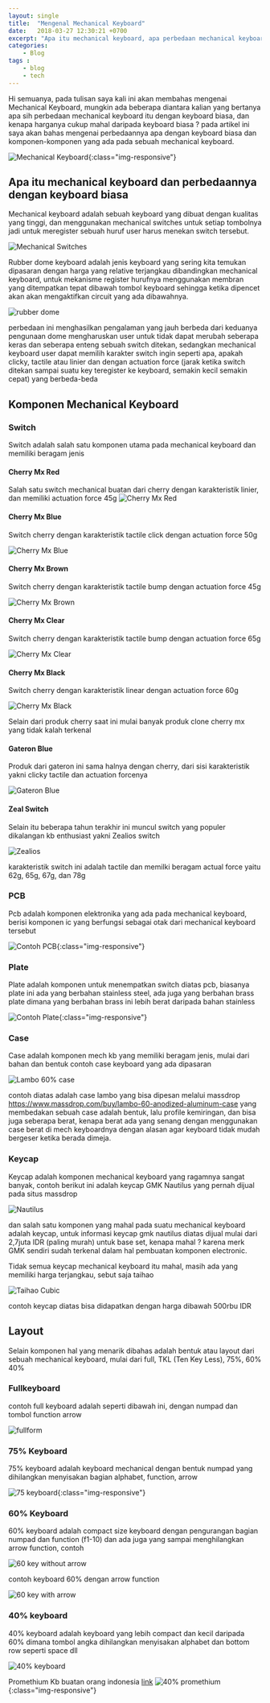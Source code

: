 ```yaml
---
layout: single
title:  "Mengenal Mechanical Keyboard"
date:   2018-03-27 12:30:21 +0700
excerpt: "Apa itu mechanical keyboard, apa perbedaan mechanical keyboard dengan keyboard biasa, apa saja komponen mechanical keyboard"
categories: 
    - Blog
tags : 
    - blog
    - tech
---
```


Hi semuanya, pada tulisan saya kali ini akan membahas mengenai Mechanical Keyboard, mungkin ada beberapa diantara kalian yang bertanya apa sih perbedaan mechanical keyboard itu dengan keyboard biasa, dan kenapa harganya cukup mahal daripada keyboard biasa ? pada artikel ini saya akan bahas mengenai perbedaannya apa dengan keyboard biasa dan komponen-komponen yang ada pada sebuah mechanical keyboard.

![Mechanical Keyboard](/assets/images/mech_kb_1.JPG){:class="img-responsive"}

## Apa itu mechanical keyboard dan perbedaannya dengan keyboard biasa
Mechanical keyboard adalah sebuah keyboard yang dibuat dengan kualitas yang tinggi, dan menggunakan mechanical switches untuk setiap tombolnya jadi untuk meregister sebuah huruf user harus menekan switch tersebut.

![Mechanical Switches](http://www.keyboardco.com/blog/wp-content/uploads/2012/10/Blue.gif)

Rubber dome keyboard adalah jenis keyboard yang sering kita temukan dipasaran dengan harga yang relative terjangkau dibandingkan mechanical keyboard, untuk mekanisme register hurufnya menggunakan membran yang ditempatkan tepat dibawah tombol keyboard sehingga ketika dipencet akan akan mengaktifkan circuit yang ada dibawahnya.

![rubber dome](https://upload.wikimedia.org/wikipedia/commons/6/6e/Membrane_keyboard.jpg)

perbedaan ini menghasilkan pengalaman yang jauh berbeda dari keduanya pengunaan dome mengharuskan user untuk tidak dapat merubah seberapa keras dan seberapa enteng sebuah switch ditekan, sedangkan mechanical keyboard user dapat memilih karakter switch ingin seperti apa, apakah clicky, tactile atau linier dan dengan actuation force (jarak ketika switch ditekan sampai suatu key teregister ke keyboard, semakin kecil semakin cepat) yang berbeda-beda

## Komponen Mechanical Keyboard

### Switch
Switch adalah salah satu komponen utama pada mechanical keyboard dan memiliki beragam jenis

#### Cherry Mx Red
Salah satu switch mechanical buatan dari cherry dengan karakteristik linier, dan memiliki actuation force 45g
![Cherry Mx Red](http://www.wasdkeyboards.com/media/guide/cherry-mx-red.jpg)

#### Cherry Mx Blue
Switch cherry dengan karakteristik tactile click dengan actuation force 50g

![Cherry Mx Blue](http://www.wasdkeyboards.com/media/guide/cherry-mx-blue.jpg)

#### Cherry Mx Brown
Switch cherry dengan karakteristik tactile bump dengan actuation force 45g

![Cherry Mx Brown](http://www.wasdkeyboards.com/media/guide/cherry-mx-brown.jpg)

#### Cherry Mx Clear
Switch cherry dengan karakteristik tactile bump dengan actuation force 65g

![Cherry Mx Clear](http://www.wasdkeyboards.com/media/guide/cherry-mx-clear.jpg)

#### Cherry Mx Black
Switch cherry dengan karakteristik linear dengan actuation force 60g

![Cherry Mx Black](http://www.wasdkeyboards.com/media/guide/cherry-mx-black.jpg)

Selain dari produk cherry saat ini mulai banyak produk clone cherry mx yang tidak kalah terkenal

#### Gateron Blue
Produk dari gateron ini sama halnya dengan cherry, dari sisi karakteristik yakni clicky tactile dan actuation forcenya

![Gateron Blue](https://www.candykeys.com/wp-content/uploads/2017/01/blue1-1.png)

#### Zeal Switch
Selain itu beberapa tahun terakhir ini muncul switch yang populer dikalangan kb enthusiast yakni Zealios switch

![Zealios](https://cdn.shopify.com/s/files/1/0490/7329/products/zealios2.jpeg?v=1521529075)

karakteristik switch ini adalah tactile dan memilki beragam actual force yaitu 62g, 65g, 67g, dan 78g

### PCB
Pcb adalah komponen elektronika yang ada pada mechanical keyboard, berisi komponen ic yang berfungsi sebagai otak dari mechanical keyboard tersebut

![Contoh PCB](/assets/images/pcb.png){:class="img-responsive"}

### Plate
Plate adalah komponen untuk menempatkan switch diatas pcb, biasanya plate ini ada yang berbahan stainless steel, ada juga yang berbahan brass plate dimana yang berbahan brass ini lebih berat daripada bahan stainless

![Contoh Plate](/assets/images/plate.png){:class="img-responsive"}

### Case
Case adalah komponen mech kb yang memiliki beragam jenis, mulai dari bahan dan bentuk
contoh case keyboard yang ada dipasaran

![Lambo 60% case](https://massdrop-s3.imgix.net/product-images/lambo-60-anodized-aluminum-case/MD-12607_20151110141204_2c5033c6720bfcc3.jpg?auto=format&fm=jpg&fit=crop&w=955&dpr=1)

contoh diatas adalah case lambo yang bisa dipesan melalui massdrop https://www.massdrop.com/buy/lambo-60-anodized-aluminum-case
yang membedakan sebuah case adalah bentuk, lalu profile kemiringan, dan bisa juga seberapa berat, kenapa berat ada yang senang dengan menggunakan case berat di mech keyboardnya dengan alasan agar keyboard tidak mudah bergeser ketika berada dimeja.

### Keycap
Keycap adalah komponen mechanical keyboard yang ragamnya sangat banyak, contoh berikut ini adalah keycap GMK Nautilus yang pernah dijual pada situs massdrop

![Nautilus](https://massdrop-s3.imgix.net/product-images/massdrop-x-zambumon-gmk-nautilus-custom-keycap-set/01_Base_20170710102355.png?auto=format&fm=jpg&fit=crop&w=955&dpr=1)

dan salah satu komponen yang mahal pada suatu mechanical keyboard adalah keycap, untuk informasi keycap gmk nautilus diatas dijual mulai dari 2,7juta IDR (paling murah) untuk base set, kenapa mahal ? karena merk GMK sendiri sudah terkenal dalam hal pembuatan komponen electronic.

Tidak semua keycap mechanical keyboard itu mahal, masih ada yang memiliki harga terjangkau, sebut saja taihao

![Taihao Cubic](http://www.tai-hao.com/upload/catalog_b/2f4559e8c2c11de9b8c8c639fd93da43.jpg) 

contoh keycap diatas bisa didapatkan dengan harga dibawah 500rbu IDR

## Layout
Selain komponen hal yang menarik dibahas adalah bentuk atau layout dari sebuah mechanical keyboard, mulai dari full, TKL (Ten Key Less), 75%, 60% 40% 

### Fullkeyboard
contoh full keyboard adalah seperti dibawah ini, dengan numpad dan tombol function arrow

![fullform](https://mechanicalkeyboards.com/shop/images/products/large_2114_RF1.jpg)

### 75% Keyboard
75% keyboard adalah keyboard mechanical dengan bentuk numpad yang dihilangkan menyisakan bagian alphabet, function, arrow

![75 keyboard](/assets/images/75keyboard.jpg){:class="img-responsive"}


### 60% Keyboard
60% keyboard adalah compact size keyboard dengan pengurangan bagian numpad dan function (f1-10) dan ada juga yang sampai menghilangkan arrow function, contoh

![60 key without arrow](https://massdrop-s3.imgix.net/product-images/gmk-3run-keycap-set/MD-28806_20161017113614_de56d2766d92ed2f.jpg?auto=format&fm=jpg&fit=crop&w=955&dpr=1)

contoh keyboard 60% dengan arrow function

![60 key with arrow](https://massdrop-s3.imgix.net/product-images/gh60-xd64-mechanical-keyboard-kit/363A1304%20copy_20170505114428.jpg?auto=format&fm=jpg&fit=crop&w=955&dpr=1)

### 40% keyboard
40% keyboard adalah keyboard yang lebih compact dan kecil daripada 60% dimana tombol angka dihilangkan menyisakan alphabet dan bottom row seperti space dll

![40% keyboard](https://www.extremetech.com/wp-content/uploads/2016/12/MD-26055_20160823140932_ea396a26bf42b12c.jpg)

Promethium Kb buatan orang indonesia [link](https://promethium.keyboard.id/)
![40% promethium](/assets/images/promethium_kb.jpg){:class="img-responsive"}